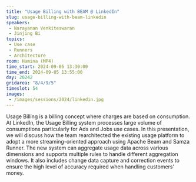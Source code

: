 ```yaml
---
title: "Usage Billing with BEAM @ LinkedIn"
slug: usage-billing-with-beam-linkedin
speakers:
 - Narayanan Venkiteswaran
 - Jinjing Bi
topics:
 - Use case
 - Runners
 - Architecture
room: Hamina (MP4)
time_start: 2024-09-05 13:30:00
time_end: 2024-09-05 13:55:00
day: 20242
gridarea: "8/4/9/5"
timeslot: 54
images:
 - /images/sessions/2024/linkedin.jpg 
---
```


Usage Billing is a billing concept where charges are based on consumption. At LinkedIn, the Usage Billing system processes large volume of consumptions particularly for Ads and Jobs use cases. In this presentation, we will discuss how the team rearchitected the existing usage platform to adopt a more streaming-oriented approach using Apache Beam and Samza Runner. The new system can aggregate usage data across various dimensions and supports multiple rules to handle different aggregation windows. It also includes change data capture and correction events to ensure the high level of accuracy required when handling customers' money.